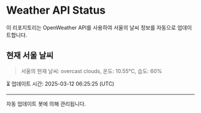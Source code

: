 
# Weather API Status

이 리포지토리는 OpenWeather API를 사용하여 서울의 날씨 정보를 자동으로 업데이트합니다.

## 현재 서울 날씨
> 서울의 현재 날씨: overcast clouds, 온도: 10.55°C, 습도: 60%

⏳ 업데이트 시간: 2025-03-12 06:25:25 (UTC)

---
자동 업데이트 봇에 의해 관리됩니다.
